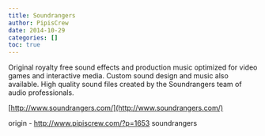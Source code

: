 ```yaml
---
title: Soundrangers
author: PipisCrew
date: 2014-10-29
categories: []
toc: true
---
```


Original royalty free sound effects and production music optimized for video games and interactive media. Custom sound design and music also available. High quality sound files created by the Soundrangers team of audio professionals.

[http://www.soundrangers.com/](http://www.soundrangers.com/)

origin - http://www.pipiscrew.com/?p=1653 soundrangers